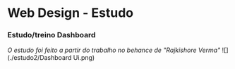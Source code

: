 # Web Design - Estudo
### Estudo/treino Dashboard
*O estudo foi feito a partir do trabalho no behance de "Rajkishore Verma"*
![](./estudo2/Dashboard Ui.png)
